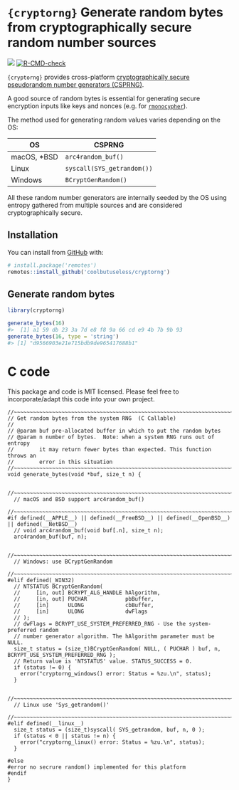 
<!-- README.md is generated from README.Rmd. Please edit that file -->

# `{cryptorng}` Generate random bytes from cryptographically secure random number sources

<!-- badges: start -->

![](https://img.shields.io/badge/cool-useless-green.svg)
[![R-CMD-check](https://github.com/coolbutuseless/cryptorng/actions/workflows/R-CMD-check.yaml/badge.svg)](https://github.com/coolbutuseless/cryptorng/actions/workflows/R-CMD-check.yaml)
<!-- badges: end -->

`{cryptorng}` provides cross-platform [cryptographically secure
pseudorandom number generators
(CSPRNG)](https://en.wikipedia.org/wiki/Cryptographically_secure_pseudorandom_number_generator).

A good source of random bytes is essential for generating secure
encryption inputs like keys and nonces (e.g. for
[`rmonocypher`](https://github.com/coolbutuseless/rmonocypher)).

The method used for generating random values varies depending on the OS:

| OS           | CSPRNG                     |
|--------------|----------------------------|
| macOS, \*BSD | `arc4random_buf()`         |
| Linux        | `syscall(SYS_getrandom())` |
| Windows      | `BCryptGenRandom()`        |

All these random number generators are internally seeded by the OS using
entropy gathered from multiple sources and are considered
cryptographically secure.

## Installation

You can install from
[GitHub](https://github.com/coolbutuseless/cryptorng) with:

``` r
# install.package('remotes')
remotes::install_github('coolbutuseless/cryptorng')
```

## Generate random bytes

``` r
library(cryptorng)

generate_bytes(16)
#>  [1] a1 59 db 23 3a 7d e8 f8 9a 66 cd e9 4b 7b 9b 93
generate_bytes(16, type = 'string')
#> [1] "d9566903e21e715bdb9de965417688b1"
```

# C code

This package and code is MIT licensed. Please feel free to
incorporate/adapt this code into your own project.

    //~~~~~~~~~~~~~~~~~~~~~~~~~~~~~~~~~~~~~~~~~~~~~~~~~~~~~~~~~~~~~~~~~~~~~~~~~~~
    // Get random bytes from the system RNG  (C Callable)
    //
    // @param buf pre-allocated buffer in which to put the random bytes
    // @param n number of bytes.  Note: when a system RNG runs out of entropy
    //        it may return fewer bytes than expected. This function throws an 
    //        error in this situation
    //~~~~~~~~~~~~~~~~~~~~~~~~~~~~~~~~~~~~~~~~~~~~~~~~~~~~~~~~~~~~~~~~~~~~~~~~~~~
    void generate_bytes(void *buf, size_t n) {
      
      //~~~~~~~~~~~~~~~~~~~~~~~~~~~~~~~~~~~~~~~~~~~~~~~~~~~~~~~~~~~~~~~~~~~~~~~~~
      // macOS and BSD support arc4random_buf()
      //~~~~~~~~~~~~~~~~~~~~~~~~~~~~~~~~~~~~~~~~~~~~~~~~~~~~~~~~~~~~~~~~~~~~~~~~~
    #if defined(__APPLE__) || defined(__FreeBSD__) || defined(__OpenBSD__) || defined(__NetBSD__)
      // void arc4random_buf(void buf[.n], size_t n);
      arc4random_buf(buf, n); 
      
      //~~~~~~~~~~~~~~~~~~~~~~~~~~~~~~~~~~~~~~~~~~~~~~~~~~~~~~~~~~~~~~~~~~~~~~~~~
      // Windows: use BCryptGenRandom
      //~~~~~~~~~~~~~~~~~~~~~~~~~~~~~~~~~~~~~~~~~~~~~~~~~~~~~~~~~~~~~~~~~~~~~~~~~
    #elif defined(_WIN32)  
      // NTSTATUS BCryptGenRandom(
      //     [in, out] BCRYPT_ALG_HANDLE hAlgorithm,
      //     [in, out] PUCHAR            pbBuffer,
      //     [in]      ULONG             cbBuffer,
      //     [in]      ULONG             dwFlags
      // );
      // dwFlags = BCRYPT_USE_SYSTEM_PREFERRED_RNG - Use the system-preferred random 
      // number generator algorithm. The hAlgorithm parameter must be NULL. 
      size_t status = (size_t)BCryptGenRandom( NULL, ( PUCHAR ) buf, n, BCRYPT_USE_SYSTEM_PREFERRED_RNG );
      // Return value is 'NTSTATUS' value. STATUS_SUCCESS = 0.
      if (status != 0) {
        error("cryptorng_windows() error: Status = %zu.\n", status);
      }
      
      //~~~~~~~~~~~~~~~~~~~~~~~~~~~~~~~~~~~~~~~~~~~~~~~~~~~~~~~~~~~~~~~~~~~~~~~~~
      // Linux use 'Sys_getrandom()'
      //~~~~~~~~~~~~~~~~~~~~~~~~~~~~~~~~~~~~~~~~~~~~~~~~~~~~~~~~~~~~~~~~~~~~~~~~~
    #elif defined(__linux__)
      size_t status = (size_t)syscall( SYS_getrandom, buf, n, 0 );
      if (status < 0 || status != n) {
        error("cryptorng_linux() error: Status = %zu.\n", status);
      }
      
    #else
    #error no secrure random() implemented for this platform
    #endif 
    }
